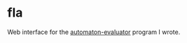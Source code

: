 # fla
Web interface for the [automaton-evaluator](https://github.com/anand2312/automaton-evaluator) program I wrote.
